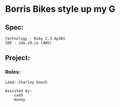 # Borris Bikes style up my G

## Spec:
    Technology - Ruby 2.3.4p301
    IDE - ide.c9.io (AWS)
    
## Project:
### Roles:
    Lead: Charley Gooch
    
    Assisted by:
        cash
        money
